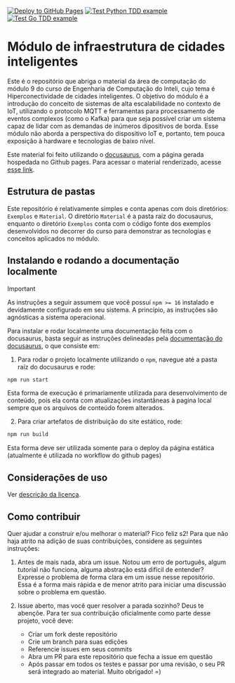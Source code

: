 [![Deploy to GitHub Pages](https://github.com/rmnicola/m9-ec-encontros/actions/workflows/deploy.yaml/badge.svg)](https://github.com/rmnicola/m9-ec-encontros/actions/workflows/deploy.yaml)
[![Test Python TDD example](https://github.com/rmnicola/m9-ec-encontros/actions/workflows/test-python-tdd.yaml/badge.svg)](https://github.com/rmnicola/m9-ec-encontros/actions/workflows/test-python-tdd.yaml)
[![Test Go TDD example](https://github.com/rmnicola/m9-ec-encontros/actions/workflows/test-go-tdd.yaml/badge.svg)](https://github.com/rmnicola/m9-ec-encontros/actions/workflows/test-go-tdd.yaml)

# Módulo de infraestrutura de cidades inteligentes

Este é o repositório que abriga o material da área de computação do módulo 9 do
curso de Engenharia de Computação do Inteli, cujo tema é Hiperconectividade de
cidades inteligentes. O objetivo do módulo é a introdução do conceito de
sistemas de alta escalabilidade no contexto de IoT, utilizando o protocolo MQTT
e ferramentas para processamento de eventos complexos (como o Kafka) para que
seja possível criar um sistema capaz de lidar com as demandas de inúmeros
dipositivos de borda. Esse módulo não aborda a perspectiva do dispositivo IoT
e, portanto, tem pouca exposição à hardware e tecnologias de baixo nível.

Este material foi feito utilizando o [docusaurus](https://docusaurus.io/), com
a página gerada hospedada no Github pages. Para acessar o material renderizado,
acesse [esse link](https://rmnicola.github.io/m9-ec-encontros/).

## Estrutura de pastas

Este repositório é relativamente simples e conta apenas com dois diretórios:
`Exemplos` e `Material`. O diretório `Material` é a pasta raíz do docusaurus,
enquanto o diretório `Exemplos` conta com o código fonte dos exemplos
desenvolvidos no decorrer do curso para demonstrar as tecnologias e conceitos
aplicados no módulo.

## Instalando e rodando a documentação localmente

> [!IMPORTANT]  
> As instruções a seguir assumem que você possuí `npm >= 16` instalado e
> devidamente configurado em seu sistema. A princípio, as instruções são
> agnósticas a sistema operacional.

Para instalar e rodar localmente uma documentação feita com o docusaurus, basta
seguir as instruções delineadas pela [documentação do
docusaurus](https://docusaurus.io/docs/installation#running-the-development-server),
o que consiste em:

1. Para rodar o projeto localmente utilizando o `npm`, navegue até a pasta raíz
   do docusaurus e rode:

```bash
npm run start
```

Esta forma de execução é primariamente utilizada para desenvolvimento de
conteúdo, pois ela conta com atualizações instantâneas à pagina local sempre
que os arquivos de conteúdo forem alterados.

2. Para criar artefatos de distribuição do site estático, rode:

```bash
npm run build
```

Esta forma deve ser utilizada somente para o deploy da página estática
(atualmente é utilizada no workflow do github pages)

## Considerações de uso

Ver [descrição da licença](./LICENSE).

## Como contribuir

Quer ajudar a construir e/ou melhorar o material? Fico feliz s2! Para que não
haja atrito na adição de suas contribuições, considere as seguintes instruções:

1. Antes de mais nada, abra um issue. Notou um erro de português, algum
   tutorial não funciona, alguma abstração está difícil de entender? Expresse o
   problema de forma clara em um issue nesse repositório. Essa é a forma mais
   rápida e de menor atrito para iniciar uma discussão sobre o problema em
   questão.

2. Issue aberto, mas você quer resolver a parada sozinho? Deus te abençõe. Para
   ter sua contribuição oficialmente como parte desse projeto, você deve:

   * Criar um fork deste repositório
   * Crie um branch para suas edições
   * Referencie issues em seus commits
   * Abra um PR para este repositório que fecha a issue em questão
   * Após passar em todos os testes e passar por uma revisão, o seu PR será
     integrado ao material. Muito obrigado! =)




